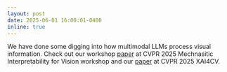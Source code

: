 ```yaml
---
layout: post
date: 2025-06-01 16:00:01-0400
inline: true
---
```


We have done some digging into how multimodal LLMs process visual information. Check out our workshop [paper](https://openreview.net/forum?id=VUhRdZp8ke) at CVPR 2025 Mechnasitic Interpretability for Vision workshop and our [paper](https://arxiv.org/abs/2506.11976) at CVPR 2025 XAI4CV. 